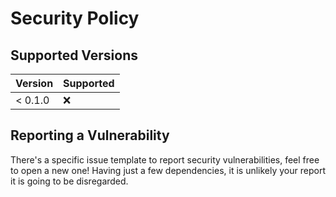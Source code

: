 # Security Policy

## Supported Versions

| Version | Supported |
|---------|-----------|
| < 0.1.0 | :x:       |

## Reporting a Vulnerability

There's a specific issue template to report security vulnerabilities, feel free to open a new one!
Having just a few dependencies, it is unlikely your report it is going to be disregarded.
